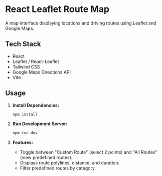 # React Leaflet Route Map

A map interface displaying locations and driving routes using Leaflet and Google Maps.

## Tech Stack

* React
* Leaflet / React-Leaflet
* Tailwind CSS
* Google Maps Directions API
* Vite

## Usage

1.  **Install Dependencies:**
    ```bash
    npm install
    ```

2.  **Run Development Server:**
    ```bash
    npm run dev
    ```

3.  **Features:**
    * Toggle between "Custom Route" (select 2 points) and "All Routes" (view predefined routes).
    * Displays route polylines, distance, and duration.
    * Filter predefined routes by category.
